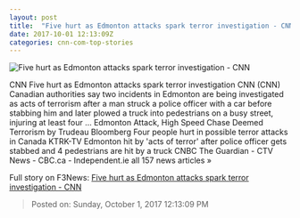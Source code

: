 ```yaml
---
layout: post
title:  "Five hurt as Edmonton attacks spark terror investigation - CNN"
date: 2017-10-01 12:13:09Z
categories: cnn-com-top-stories
---
```


![Five hurt as Edmonton attacks spark terror investigation - CNN](http://i2.cdn.cnn.com/cnnnext/dam/assets/150325082132-social-gfx-breaking-news-super-tease.jpg)

CNN Five hurt as Edmonton attacks spark terror investigation CNN (CNN) Canadian authorities say two incidents in Edmonton are being investigated as acts of terrorism after a man struck a police officer with a car before stabbing him and later plowed a truck into pedestrians on a busy street, injuring at least four ... Edmonton Attack, High Speed Chase Deemed Terrorism by Trudeau Bloomberg Four people hurt in possible terror attacks in Canada KTRK-TV Edmonton hit by 'acts of terror' after police officer gets stabbed and 4 pedestrians are hit by a truck CNBC The Guardian - CTV News - CBC.ca - Independent.ie all 157 news articles »


Full story on F3News: [Five hurt as Edmonton attacks spark terror investigation - CNN](http://www.f3nws.com/n/4bKMEJ)

> Posted on: Sunday, October 1, 2017 12:13:09 PM
